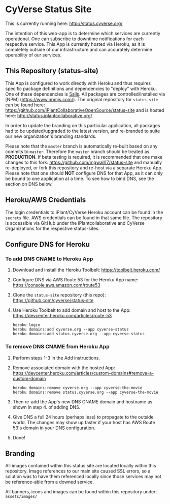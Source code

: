 # CyVerse Status Site

This is currently running here: <http://status.cyverse.org/>

The intention of this web-app is to determine which services are currently operational.  One can subscribe to downtime notifications for each respective service.  This App is currently hosted via Heroku, as it is completely outside of our infrastructure and can accurately determine operability of our services.

## This Repository (status-site)
This App is configured to work directly with Heroku and thus requires specific package definitions and dependencies to "deploy" with Heroku.  One of these dependencies is [Sails](http://sailsjs.org).  All packages are controlled/installed via [NPM] (https://www.npmjs.com/).  The original repository for `status-site` can be found here: <https://github.com/iPlantCollaborativeOpenSource/status-site> and is hosted here: <http://status.iplantcollaborative.org/>

In order to update the branding on this particular application, all packages had to be updated/upgraded to the latest version, and re-branded to suite our new organization's branding standards.

Please note that the `master` branch is automatically re-built based on any commits to `master`.  Therefore the `master` branch should be treated as **PRODUCTION**.  If beta testing is required, it is recommended that one make changes to this fork: <https://github.com/mgwall17/status-site> and manually re-deployed, or fork this repository and re-host via a separate Heroku App.  Please note that one should **NOT** configure DNS for that App, as it can only be bound to one application at a time.  To see how to bind DNS, see the section on DNS below. 

## Heroku/AWS Credentials
The login credentials to iPlant/CyVerse Heroku account can be found in the `secrets` file.  AWS credentials can be found in that same file.  The repository is accessible via GitHub under the iPlantcollaborative and CyVerse Organizations for the respective status-sites.

## Configure DNS for Heroku
### To add DNS CNAME to Heroku App
1. Download and install the Heroku Toolbelt: <https://toolbelt.heroku.com/>
2. Configure DNS via AWS Route 53 for the Heroku App name: <https://console.aws.amazon.com/route53>
3. Clone the `status-site` repository (this repo): <https://github.com/cyverse/status-site>
3. Use Heroku Toolbelt to add domain and host to the App: <https://devcenter.heroku.com/articles/route-53>
	
	```
	heroku login
	heroku domains:add cyverse.org --app cyverse-status
	heroku domains:add status.cyverse.org --app cyverse-status
	```
### To remove DNS CNAME from Heroku App
1. Perform steps 1-3 in the Add instructions.
2. Remove associated domain with the hosted App: <https://devcenter.heroku.com/articles/custom-domains#remove-a-custom-domain>
	
	```
	heroku domains:remove cyverse.org --app cyverse-the-movie
	heroku domains:remove status.cyverse.org --app cyverse-the-movie
	```
	
3. Then re-add the App's new DNS CNAME domain and hostname as shown in step 4. of adding DNS.
4. Give DNS a full 24 hours (perhaps less) to propagate to the outside world.  The changes may show up faster if your host has AWS Route 53's domain in your DNS configuration.
5. Done!

## Branding
All images contained within this status site are located locally within this repository.  Image references to our main site caused SSL errors, so a solution was to have them referenced locally since those services may not be reference-able from a downed service.

All banners, icons and images can be found within this repository under: `assets/images/`